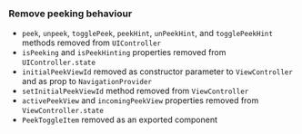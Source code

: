 ### Remove peeking behaviour

- `peek`, `unpeek`, `togglePeek`, `peekHint`, `unPeekHint`, and `togglePeekHint` methods removed from `UIController`
- `isPeeking` and `isPeekHinting` properties removed from `UIController.state`
- `initialPeekViewId` removed as constructor parameter to `ViewController` and as prop to `NavigationProvider`
- `setInitialPeekViewId` method removed from `ViewController`
- `activePeekView` and `incomingPeekView` properties removed from `ViewController.state`
- `PeekToggleItem` removed as an exported component
